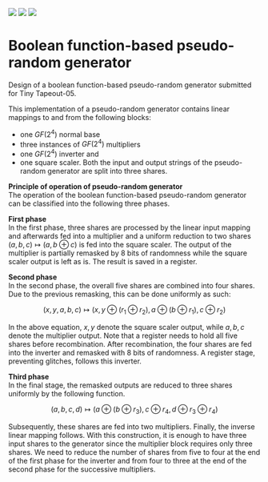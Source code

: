 ![](../../workflows/gds/badge.svg) ![](../../workflows/docs/badge.svg) ![](../../workflows/test/badge.svg)
# Boolean function-based pseudo-random generator
Design of a boolean function-based pseudo-random generator submitted for Tiny Tapeout-05.

This implementation of a pseudo-random generator contains linear mappings to and from the following blocks:
- one $GF(2^4)$ normal base
- three instances of $GF(2^4)$ multipliers
- one $GF(2^4)$ inverter and
- one square scaler.
Both the input and output strings of the pseudo-random generator are split into three shares.

**Principle of operation of pseudo-random generator**  
The operation of the boolean function-based pseudo-random generator can be classified into the following three phases.

**First phase**  
In the first phase, three shares are processed by the linear input mapping and afterwards fed into a multiplier and a uniform reduction to two shares $(a,b,c)\mapsto(a,b \oplus c)$ is fed into the square scaler. 
The output of the multiplier is partially remasked by 8 bits of randomness while the square scaler output is left as is. 
The result is saved in a register. 

**Second phase**  
In the second phase, the overall five shares are combined into four shares. Due to the previous remasking, this can be done uniformly as such:
      
$$(x,y,a,b,c)\mapsto(x,y \oplus (r_1 \oplus r_2),a \oplus (b \oplus r_1),c \oplus r_2)$$

In the above equation, $x,y$ denote the square scaler output, while $a,b,c$ denote the multiplier output. Note that a register needs to hold all five shares before recombination. After recombination, the four shares are fed into the inverter and remasked with 8 bits of randomness. A register stage, preventing glitches, follows this inverter. 

**Third phase**  
In the final stage, the remasked outputs are reduced to three shares uniformly by the following function.
      
$$(a,b,c,d)\mapsto(a \oplus (b \oplus r_3),c \oplus r_4,d \oplus r_3 \oplus r_4)$$
      
Subsequently, these shares are fed into two multipliers. Finally, the inverse linear mapping follows. With this construction, it is enough to have three input shares to the generator since the multiplier block requires only three shares.
We need to reduce the number of shares from five to four at the end of the first phase for the inverter and from four to three at the end of the second phase for the successive multipliers.
